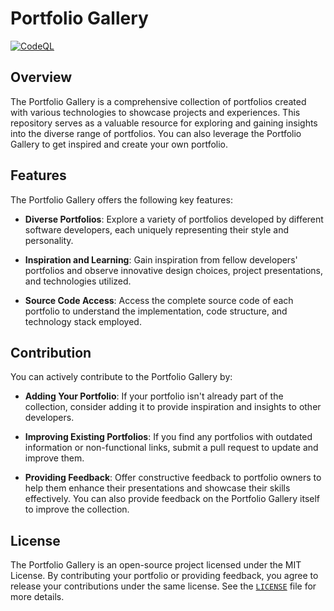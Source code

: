 # Portfolio Gallery

[![CodeQL](https://github.com/milliorn/portfolio-gallery/actions/workflows/github-code-scanning/codeql/badge.svg)](https://github.com/milliorn/portfolio-gallery/actions/workflows/github-code-scanning/codeql)

## Overview

The Portfolio Gallery is a comprehensive collection of portfolios created with various technologies to showcase projects and experiences. This repository serves as a valuable resource for exploring and gaining insights into the diverse range of portfolios. You can also leverage the Portfolio Gallery to get inspired and create your own portfolio.

## Features

The Portfolio Gallery offers the following key features:

- **Diverse Portfolios**: Explore a variety of portfolios developed by different software developers, each uniquely representing their style and personality.

- **Inspiration and Learning**: Gain inspiration from fellow developers' portfolios and observe innovative design choices, project presentations, and technologies utilized.

- **Source Code Access**: Access the complete source code of each portfolio to understand the implementation, code structure, and technology stack employed.

## Contribution

You can actively contribute to the Portfolio Gallery by:

- **Adding Your Portfolio**: If your portfolio isn't already part of the collection, consider adding it to provide inspiration and insights to other developers.

- **Improving Existing Portfolios**: If you find any portfolios with outdated information or non-functional links, submit a pull request to update and improve them.

- **Providing Feedback**: Offer constructive feedback to portfolio owners to help them enhance their presentations and showcase their skills effectively. You can also provide feedback on the Portfolio Gallery itself to improve the collection.

## License

The Portfolio Gallery is an open-source project licensed under the MIT License. By contributing your portfolio or providing feedback, you agree to release your contributions under the same license. See the [`LICENSE`](LICENSE) file for more details.
